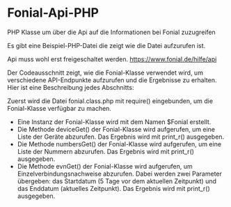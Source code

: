 # Fonial-Api-PHP
PHP Klasse um über die Api auf die Informationen bei Fonial zuzugreifen

Es gibt eine Beispiel-PHP-Datei die zeigt wie die Datei aufzurufen ist.

Api muss wohl erst freigeschaltet werden.
https://www.fonial.de/hilfe/api

Der Codeausschnitt zeigt, wie die Fonial-Klasse verwendet wird, um verschiedene API-Endpunkte aufzurufen und die Ergebnisse zu erhalten. Hier ist eine Beschreibung jedes Abschnitts:

Zuerst wird die Datei fonial.class.php mit require() eingebunden, um die Fonial-Klasse verfügbar zu machen.

- Eine Instanz der Fonial-Klasse wird mit dem Namen $Fonial erstellt.
- Die Methode deviceGet() der Fonial-Klasse wird aufgerufen, um eine Liste der Geräte abzurufen. Das Ergebnis wird mit print_r() ausgegeben.
- Die Methode numbersGet() der Fonial-Klasse wird aufgerufen, um eine Liste der Nummern abzurufen. Das Ergebnis wird mit print_r() ausgegeben.
- Die Methode evnGet() der Fonial-Klasse wird aufgerufen, um Einzelverbindungsnachweise abzurufen. Dabei werden zwei Parameter übergeben: das Startdatum (5 Tage vor dem aktuellen Zeitpunkt) und das Enddatum (aktuelles Zeitpunkt). Das Ergebnis wird mit print_r() ausgegeben.


